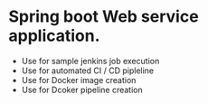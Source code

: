 # Spring boot Web service application.
- Use for sample jenkins job execution
- Use for automated CI / CD pipleline
- Use for Docker image creation
- Use for Dcoker pipeline creation


